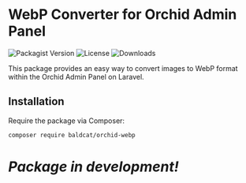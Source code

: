 # WebP Converter for Orchid Admin Panel

![Packagist Version](https://img.shields.io/packagist/v/vendor/package-name)
![License](https://img.shields.io/packagist/l/vendor/package-name)
![Downloads](https://img.shields.io/packagist/dt/vendor/package-name)

This package provides an easy way to convert images to WebP format within the Orchid Admin Panel on Laravel.

## Installation

Require the package via Composer:

```sh
composer require baldcat/orchid-webp
```

# ***Package in development!***

